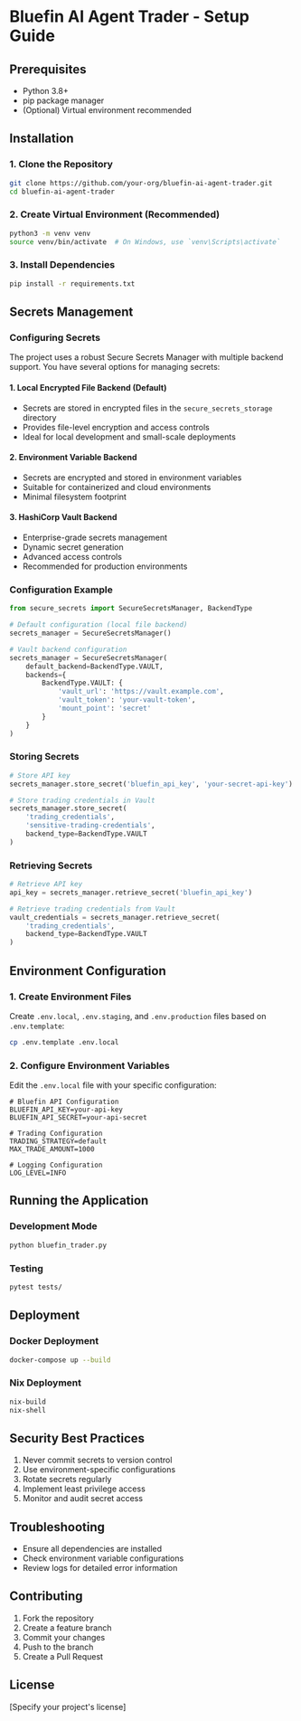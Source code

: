# Bluefin AI Agent Trader - Setup Guide

## Prerequisites

- Python 3.8+
- pip package manager
- (Optional) Virtual environment recommended

## Installation

### 1. Clone the Repository

```bash
git clone https://github.com/your-org/bluefin-ai-agent-trader.git
cd bluefin-ai-agent-trader
```

### 2. Create Virtual Environment (Recommended)

```bash
python3 -m venv venv
source venv/bin/activate  # On Windows, use `venv\Scripts\activate`
```

### 3. Install Dependencies

```bash
pip install -r requirements.txt
```

## Secrets Management

### Configuring Secrets

The project uses a robust Secure Secrets Manager with multiple backend support. You have several options for managing secrets:

#### 1. Local Encrypted File Backend (Default)

- Secrets are stored in encrypted files in the `secure_secrets_storage` directory
- Provides file-level encryption and access controls
- Ideal for local development and small-scale deployments

#### 2. Environment Variable Backend

- Secrets are encrypted and stored in environment variables
- Suitable for containerized and cloud environments
- Minimal filesystem footprint

#### 3. HashiCorp Vault Backend

- Enterprise-grade secrets management
- Dynamic secret generation
- Advanced access controls
- Recommended for production environments

### Configuration Example

```python
from secure_secrets import SecureSecretsManager, BackendType

# Default configuration (local file backend)
secrets_manager = SecureSecretsManager()

# Vault backend configuration
secrets_manager = SecureSecretsManager(
    default_backend=BackendType.VAULT,
    backends={
        BackendType.VAULT: {
            'vault_url': 'https://vault.example.com',
            'vault_token': 'your-vault-token',
            'mount_point': 'secret'
        }
    }
)
```

### Storing Secrets

```python
# Store API key
secrets_manager.store_secret('bluefin_api_key', 'your-secret-api-key')

# Store trading credentials in Vault
secrets_manager.store_secret(
    'trading_credentials', 
    'sensitive-trading-credentials',
    backend_type=BackendType.VAULT
)
```

### Retrieving Secrets

```python
# Retrieve API key
api_key = secrets_manager.retrieve_secret('bluefin_api_key')

# Retrieve trading credentials from Vault
vault_credentials = secrets_manager.retrieve_secret(
    'trading_credentials', 
    backend_type=BackendType.VAULT
)
```

## Environment Configuration

### 1. Create Environment Files

Create `.env.local`, `.env.staging`, and `.env.production` files based on `.env.template`:

```bash
cp .env.template .env.local
```

### 2. Configure Environment Variables

Edit the `.env.local` file with your specific configuration:

```
# Bluefin API Configuration
BLUEFIN_API_KEY=your-api-key
BLUEFIN_API_SECRET=your-api-secret

# Trading Configuration
TRADING_STRATEGY=default
MAX_TRADE_AMOUNT=1000

# Logging Configuration
LOG_LEVEL=INFO
```

## Running the Application

### Development Mode

```bash
python bluefin_trader.py
```

### Testing

```bash
pytest tests/
```

## Deployment

### Docker Deployment

```bash
docker-compose up --build
```

### Nix Deployment

```bash
nix-build
nix-shell
```

## Security Best Practices

1. Never commit secrets to version control
2. Use environment-specific configurations
3. Rotate secrets regularly
4. Implement least privilege access
5. Monitor and audit secret access

## Troubleshooting

- Ensure all dependencies are installed
- Check environment variable configurations
- Review logs for detailed error information

## Contributing

1. Fork the repository
2. Create a feature branch
3. Commit your changes
4. Push to the branch
5. Create a Pull Request

## License

[Specify your project's license]